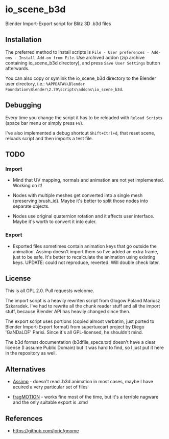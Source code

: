# io_scene_b3d

Blender Import-Export script for Blitz 3D .b3d files

## Installation

The preferred method to install scripts is `File - User preferences - Add-ons - Install Add-on from File`.
Use archived addon (zip archive containing io_scene_b3d directory), and press 
`Save User Settings` button afterwards.

You can also copy or symlink the io_scene_b3d directory to the Blender user directory, i.e.:
`%APPDATA%\Blender Foundation\Blender\2.79\scripts\addons\io_scene_b3d`.

## Debugging

Every time you change the script it has to be reloaded with `Reload Scripts` (space bar menu or simply press `F8`).

I've also implemented a debug shortcut `Shift+Ctrl+d`, that reset scene, reloads script and then imports a test file.

## TODO

### Import

* Mind that UV mapping, normals and animation are not yet implemented. Working on it!

* Nodes with multiple meshes get converted into a single mesh (preserving brush_id).
Maybe it's better to split those nodes into separate objects.

* Nodes use original quaternion rotation and it affects user interface.
Maybe it's worth to convert it into euler.

### Export

* Exported files sometimes contain animation keys that go outside the animation.
Assimp doesn't import them so I've added an extra frame, just to be safe.
It's better to recalculate the animation using existing keys.
UPDATE: could not reproduce, reverted. Will double check later.

## License

This is all GPL 2.0. Pull requests welcome.

The import script is a heavily rewriten script from Glogow Poland Mariusz Szkaradek.
I've had to rewrite all the chunk reader stuff and all the import stuff, because Blender API
has heavily changed since then.

The export script uses portions (copied almost verbatim, just ported to Blender Import-Export format)
from supertuxcart project by Diego 'GaNDaLDF' Parisi. Since it's all GPL-licensed, he shouldn't mind.

The b3d format documentation (b3dfile_specs.txt) doesn't have a clear license (I assume Public Domain)
but it was hard to find, so I just put it here in the repository as well.

## Alternatives

* [Assimp](http://assimp.sourceforge.net/) - doesn't read .b3d animation in most cases, maybe I have acuired a very particular set of files

* [fragMOTION](http://www.fragmosoft.com/) - works fine most of the time, but it's a terrible nagware and the only suitable export is .smd

## References

* https://github.com/joric/gnome

